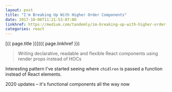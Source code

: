 ```yaml
---
layout: post
title: "I'm Breaking Up With Higher Order Components"
date: 2017-10-06T11:21:53-07:00
linkhref: https://medium.com/tandemly/im-breaking-up-with-higher-order-components-44b0df2db052
categories: react
---
```



[{{ page.title }}]({{ page.linkhref }})

> Writing declarative, readable and flexible React components using render props instead of HOCs

Interesting pattern I've started seeing where `chidlren` is passed a function instead of React elements.

2020 updates – it's functional components all the way now
